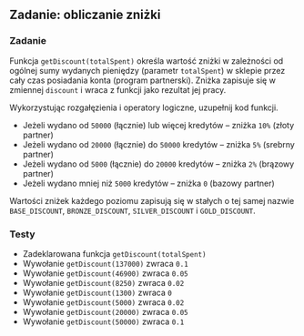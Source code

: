 ## Zadanie: obliczanie zniżki

<h3 class="task">Zadanie</h3> 

Funkcja `getDiscount(totalSpent)` określa wartość zniżki w zależności od ogólnej sumy wydanych pieniędzy (parametr `totalSpent`) w sklepie przez cały czas posiadania konta (program partnerski). Zniżka zapisuje się w zmiennej `discount` i wraca z funkcji jako rezultat jej pracy. 

Wykorzystując rozgałęzienia i operatory logiczne, uzupełnij kod funkcji.

- Jeżeli wydano od `50000` (łącznie) lub więcej kredytów – zniżka `10%` (złoty рartner)
- Jeżeli wydano od `20000` (łącznie) do `50000` kredytów – zniżka `5%` (srebrny partner)
- Jeżeli wydano od `5000` (łącznie) do `20000` kredytów – zniżka `2%` (brązowy partner)
- Jeżeli wydano mniej niż `5000` kredytów – zniżka `0` (bazowy partner)

Wartości zniżek każdego poziomu zapisują się w stałych o tej samej nazwie
`BASE_DISCOUNT`, `BRONZE_DISCOUNT`, `SILVER_DISCOUNT` i `GOLD_DISCOUNT`.

<h3 class="test">Testy</h3> 

- Zadeklarowana funkcja  `getDiscount(totalSpent)` 
- Wywołanie `getDiscount(137000)` zwraca `0.1`  
- Wywołanie `getDiscount(46900)` zwraca `0.05`
- Wywołanie `getDiscount(8250)` zwraca `0.02`
- Wywołanie `getDiscount(1300)` zwraca `0`
- Wywołanie `getDiscount(5000)` zwraca `0.02`
- Wywołanie `getDiscount(20000)` zwraca `0.05`
- Wywołanie `getDiscount(50000)` zwraca `0.1`
